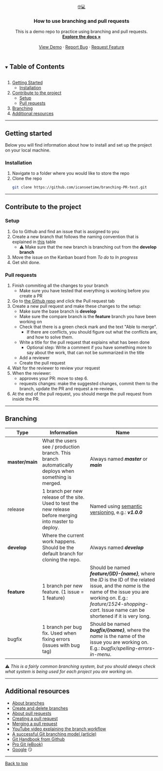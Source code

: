 <br />
<p align="center">
  <a href="https://github.com/icanseetime/branching-PR-test">
    🤓💻
  </a>

  <h3 align="center" id="top">How to use branching and pull requests</h3>
  <p align="center">
    This is a demo repo to practice using branching and pull requests.
    <br />
    <a href="https://github.com/icanseetime/branching-PR-test"><strong>Explore the docs »</strong></a>
    <br />
    <br />
    <a href="http://baxita.github.io/light-pollution">View Demo</a>
    ·
    <a href="https://github.com/icanseetime/branching-PR-test/issues">Report Bug</a>
    ·
    <a href="https://github.com/icanseetime/branching-PR-test/issues">Request Feature</a>
  </p>
</p>

<details open="open">
  <summary><h2 style="display: inline-block">Table of Contents</h2></summary>
  <ol>
    <li>
      <a href="#getting-started">Getting Started</a>
      <ul>
        <li><a href="#installation">Installation</a></li>
      </ul>
    </li>
    <li>
      <a href="#contribute-to-the-project">Contribute to the project</a>
      <ul>
        <li><a href="#setup">Setup</a></li>
        <li><a href="#pull-requests">Pull requests</a></li>
      </ul>
    </li>
    <li>
      <a href="#branching">Branching</a>
    </li>
    <li>
      <a href="#additional-resources">Additional resources</a>
    </li>
  </ol>
</details>

---

## Getting started

Below you will find information about how to install and set up the project on your local machine.

### Installation

1. Navigate to a folder where you would like to store the repo
2. Clone the repo
    ```sh
    git clone https://github.com/icanseetime/branching-PR-test.git
    ```

---

## Contribute to the project

### Setup

1. Go to Github and find an issue that is assigned to you
2. Create a new branch that follows the naming convention that is explained in [this](#branching) table
    - ⚠ Make sure that the new branch is branching out from the **develop branch**
3. Move the issue on the Kanban board from _To do_ to _In progress_
4. Get shit done.

### Pull requests

1. Finish commiting all the changes to your branch
    - Make sure you have tested that everything is working before you create a PR
2. Go to [the Github repo](https://github.com/icanseetime/branching-PR-test) and click the Pull request tab
3. Create a new pull request and make these changes to the setup:
    - Make sure the base branch is **develop**
    - Make sure the compare branch is the **feature** branch you have been working on
    - Check that there is a green check mark and the text "Able to merge".
        - If there are conflicts, you should figure out what the conflicts are, and how to solve them.
    - Write a title for the pull request that explains what has been done
        - Optional step: Write a comment if you have something more to say about the work, that can not be summarized in the title
    - Add a reviewer
    - Create the pull request
4. Wait for the reviewer to review your request
5. When the reviewer:
    - approves your PR: move to step 6.
    - requests changes: make the suggested changes, commit them to the branch, update the PR and request a re-review.
6. At the end of the pull request, you should merge the pull request from inside the PR.

---

## Branching

| Type            | Information                                                                                              | Name                                                                                                                                                                                                                                      |
| --------------- | -------------------------------------------------------------------------------------------------------- | ----------------------------------------------------------------------------------------------------------------------------------------------------------------------------------------------------------------------------------------- |
| **master/main** | What the users see / production branch. This branch automatically deploys when something is merged.      | Always named **_master_** or **_main_**                                                                                                                                                                                                   |
| release         | 1 branch per new release of the site. Used to test the new release before merging into master to deploy. | Named using [semantic versioning](https://semver.org/), e.g.: **_v1.0.0_**                                                                                                                                                                |
| **develop**     | Where the current work happens. Should be the default branch for cloning the repo.                       | Always named **_develop_**                                                                                                                                                                                                                |
| **feature**     | 1 branch per new feature. (1 issue = 1 feature)                                                          | Should be named **_feature/{ID}-{name}_**, where the _ID_ is the ID of the related issue, and the _name_ is the name of the issue you are working on. E.g.: _feature/1524-shopping-cart_. Issue name can be shortened if it is very long. |
| bugfix          | 1 branch per bug fix. Used when fixing errors (issues with bug tag)                                      | Should be named **_bugfix/{name}_**, where the _name_ is the name of the issue you are working on. E.g.: _bugfix/spelling-errors-in-menu_.                                                                                                |

⚠ _This is a fairly common branching system, but you should always check what system is being used for each project you are working on._

---

## Additional resources

-   [About branches](https://docs.github.com/en/pull-requests/collaborating-with-pull-requests/proposing-changes-to-your-work-with-pull-requests/about-branches)
-   [Create and delete branches](https://docs.github.com/en/pull-requests/collaborating-with-pull-requests/proposing-changes-to-your-work-with-pull-requests/creating-and-deleting-branches-within-your-repository)
-   [About pull requests](https://docs.github.com/en/pull-requests/collaborating-with-pull-requests/proposing-changes-to-your-work-with-pull-requests/about-pull-requests)
-   [Creating a pull request](https://docs.github.com/en/pull-requests/collaborating-with-pull-requests/proposing-changes-to-your-work-with-pull-requests/creating-a-pull-request)
-   [Merging a pull request](https://docs.github.com/en/pull-requests/collaborating-with-pull-requests/incorporating-changes-from-a-pull-request/merging-a-pull-request)
-   [YouTube video explaining the branch workflow](https://youtu.be/Lj_jAFwofLs)
-   [A successful Git branching model (article)](https://nvie.com/posts/a-successful-git-branching-model/)
-   [Git Handbook from Github](https://docs.github.com/en/get-started/using-git/about-git)
-   [Pro Git (eBook)](https://git-scm.com/book/en/v2)
-   [Google](www.google.com) 😏

---

[Back to top](#top)
